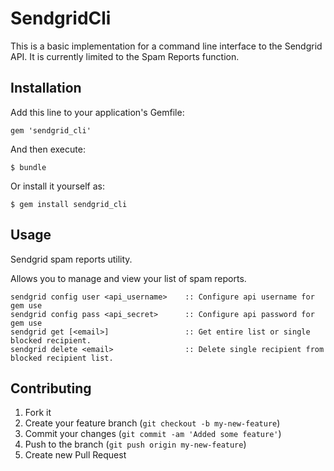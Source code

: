 # SendgridCli

This is a basic implementation for a command line interface to the Sendgrid API. It is currently limited
to the Spam Reports function. 

## Installation

Add this line to your application's Gemfile:

    gem 'sendgrid_cli'

And then execute:

    $ bundle

Or install it yourself as:

    $ gem install sendgrid_cli

## Usage

Sendgrid spam reports utility. 

Allows you to manage and view your list of spam reports.

```
sendgrid config user <api_username>    :: Configure api username for gem use
sendgrid config pass <api_secret>      :: Configure api password for gem use
sendgrid get [<email>]                 :: Get entire list or single blocked recipient.
sendgrid delete <email>                :: Delete single recipient from blocked recipient list.
```

## Contributing

1. Fork it
2. Create your feature branch (`git checkout -b my-new-feature`)
3. Commit your changes (`git commit -am 'Added some feature'`)
4. Push to the branch (`git push origin my-new-feature`)
5. Create new Pull Request
